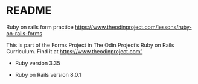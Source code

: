 # README

Ruby on rails form practice
https://www.theodinproject.com/lessons/ruby-on-rails-forms

This is part of the Forms Project in The Odin Project’s Ruby on Rails Curriculum. Find it at https://www.theodinproject.com”

* Ruby version 3.35

* Ruby on Rails version 8.0.1